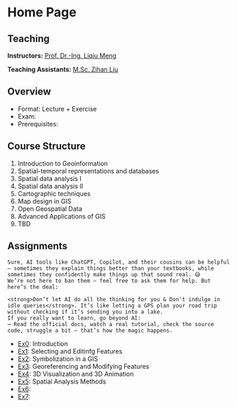 # Home Page

## Teaching
**Instructors:** [Prof. Dr.-Ing. Liqiu Meng](https://www.asg.ed.tum.de/lfk/team/members/liqiu-meng/)

**Teaching Assistants:** [M.Sc. Zihan Liu](http://asg.ed.tum.de/lfk/team/members/zihan-liu/)


## Overview
- Format: Lecture + Exercise
- Exam: 
- Prerequisites:


## Course Structure
1. Introduction to Geoinformation
2. Spatial-temporal representations and databases
3. Spatial data analysis I
4. Spatial data analysis II
5. Cartographic techniques
6. Map design in GIS
7. Open Geospatial Data
8. Advanced Applications of GIS
9. TBD



## Assignments
```{admonition} 🤖 A quick note on using AI
Sure, AI tools like ChatGPT, Copilot, and their cousins can be helpful — sometimes they explain things better than your textbooks, while sometimes they confidently make things up that sound real. 😅
We’re not here to ban them — feel free to ask them for help. But here’s the deal:

<strong>Don’t let AI do all the thinking for you & Don't indulge in idle queries</strong>. It’s like letting a GPS plan your road trip without checking if it’s sending you into a lake.
If you really want to learn, go beyond AI:
→ Read the official docs, watch a real tutorial, check the source code, struggle a bit — that’s how the magic happens.
```


- [Ex0](./ex0.md): Introduction
- [Ex1](./ex1.md): Selecting and Editinfg Features
- [Ex2](./ex2.md): Symbolization in a GIS
- [Ex3](./ex3.md): Georeferencing and Modifying Features
- [Ex4](./ex4.md): 3D Visualization and 3D Animation
- [Ex5](./ex5.md): Spatial Analysis Methods
- [Ex6]():
- [Ex7]():